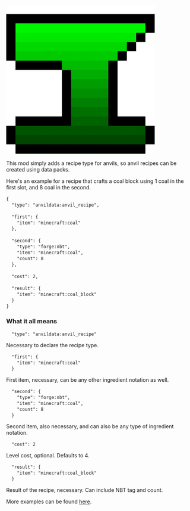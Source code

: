![](logo.png)

This mod simply adds a recipe type for anvils, so anvil recipes can be created using data packs.

Here's an example for a recipe that crafts a coal block using 1 coal in the first slot, and 8 coal in the second.

```
{
  "type": "anvildata:anvil_recipe",

  "first": {
    "item": "minecraft:coal"
  },

  "second": {
    "type": "forge:nbt",
    "item": "minecraft:coal",
    "count": 8
  },

  "cost": 2,

  "result": {
    "item": "minecraft:coal_block"
  }
}
```

### What it all means
```
  "type": "anvildata:anvil_recipe"
```
Necessary to declare the recipe type.

```
  "first": {
    "item": "minecraft:coal"
  }
```
First item, necessary, can be any other ingredient notation as well.

```
  "second": {
    "type": "forge:nbt",
    "item": "minecraft:coal",
    "count": 8
  }
```
Second item, also necessary, and can also be any type of ingredient notation.

```
  "cost": 2
```
Level cost, optional. Defaults to 4.

```
  "result": {
    "item": "minecraft:coal_block"
  }
```
Result of the recipe, necessary. Can include NBT tag and count.

More examples can be found [here](https://github.com/eutropius225/AnvilData/tree/master/src/test/resources/assets/anvildata/recipes "Example Recipes").
